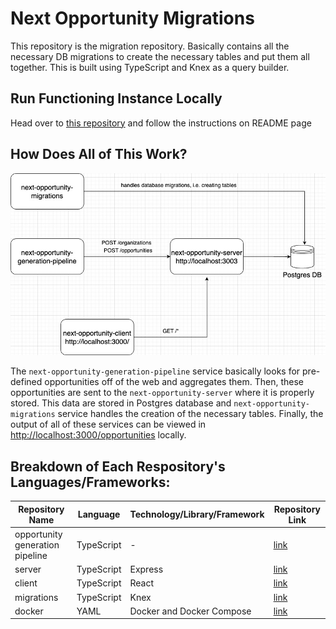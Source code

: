 # Next Opportunity Migrations

This repository is the migration repository. Basically contains all the necessary DB migrations to create the necessary tables and put them all together. This is built using TypeScript and Knex as a query builder.

## Run Functioning Instance Locally
Head over to [this repository](https://github.com/DanazSdiq/next-opportunity-docker) and follow the instructions on README page 

## How Does All of This Work?

![next-opportunity layout](./next-opportunity-layout.jpg)


The `next-opportunity-generation-pipeline` service basically looks for pre-defined opportunities off of the web and aggregates them. Then, these opportunities are sent to the `next-opportunity-server` where it is properly stored. This data are stored in Postgres database and `next-opportunity-migrations` service handles the creation of the necessary tables. Finally, the output of all of these services can be viewed in [http://localhost:3000/opportunities](http://localhost:3000/opportunities) locally. 

## Breakdown of Each Respository's Languages/Frameworks:

| Repository Name   | Language  | Technology/Library/Framework  | Repository Link   |
|---    |---    |---    |---    |
| opportunity generation pipeline   | TypeScript    | -     | [link](https://github.com/DanazSdiq/next-opportunity-generation-pipeline)     |
| server    | TypeScript    | Express   | [link](https://github.com/DanazSdiq/next-opportunity-server)  |
| client    | TypeScript    | React     | [link](https://github.com/DanazSdiq/next-opportunity-client)  |
| migrations    | TypeScript    | Knex  | [link](https://github.com/DanazSdiq/next-opportunity-migrations)  |
| docker    | YAML  | Docker and Docker Compose     | [link](https://github.com/DanazSdiq/next-opportunity-docker)  |

